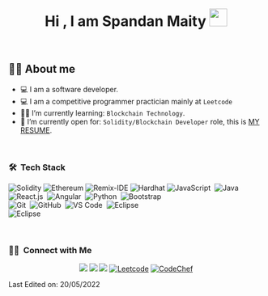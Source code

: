 <h1 align="center">Hi , I am Spandan Maity <img src="https://media.giphy.com/media/hvRJCLFzcasrR4ia7z/giphy.gif" width="35"></h1>

<br>



## :sassy_man:  About me
- :computer: I am a software developer.
- :computer: I am a competitive programmer practician mainly at `Leetcode`
- :student: I’m currently learning: `Blockchain Technology`.
- :thinking: I’m currently open for: `Solidity/Blockchain Developer` role, this is [MY RESUME](https://drive.google.com/file/d/1KrGIFPUOp18srT9UdCkdz01A7AWbrP_a/view?usp=sharing).

<br>

### 🛠 &nbsp;Tech Stack

![Solidity](https://img.shields.io/badge/-Solidity-05122A?style=flat&logo=solidity&logoColor=2C2255)
![Ethereum](https://img.shields.io/badge/-Ethereum-05122A?style=flat&logo=ethereum&logoColor=2C2255)
![Remix-IDE](https://img.shields.io/badge/-Remix-IDE-05122A?style=flat&logo=remix&logoColor=2C2255)
![Hardhat](https://img.shields.io/badge/-Hardhat-05122A?style=flat&logo=hardhat&logoColor=2C2255)
![JavaScript](https://img.shields.io/badge/-JavaScript-05122A?style=flat&logo=javascript)&nbsp;
![Java](https://img.shields.io/badge/-Java-05122A?style=flat&logo=Java&logoColor=FFA518)&nbsp;
![React.js](https://img.shields.io/badge/-React-05122A?style=flat&logo=react)&nbsp;
![Angular](https://img.shields.io/badge/-Angular-05122A?style=flat&logo=node.js)&nbsp;
![Python](https://img.shields.io/badge/-Python-05122A?style=flat&logo=python)&nbsp;
![Bootstrap](https://img.shields.io/badge/-Bootstrap-05122A?style=flat&logo=bootstrap&logoColor=563D7C)\
![Git](https://img.shields.io/badge/-Git-05122A?style=flat&logo=git)&nbsp;
![GitHub](https://img.shields.io/badge/-GitHub-05122A?style=flat&logo=github)&nbsp;
![VS Code](https://img.shields.io/badge/-Visual%20Studio%20Code-05122A?style=flat&logo=visual-studio-code&logoColor=007ACC)&nbsp;
![Eclipse](https://img.shields.io/badge/-Eclipse-05122A?style=flat&logo=eclipse-ide&logoColor=2C2255)\
![Eclipse](https://img.shields.io/badge/-Eclipse-05122A?style=flat&logo=eclipse-ide&logoColor=2C2255)



<br/>

### 🤝🏻 &nbsp;Connect with Me

<p align="center">
<a href="https://www.adityavsingh.com"><img src="https://img.shields.io/badge/-adityavsingh.com-3423A6?style=flat&logo=Google-Chrome&logoColor=white"/></a>
<a href="linkedin.com/in/spandan-maity-19b17a171"><img src="https://img.shields.io/badge/-Spandan%20Maity-0077B5?style=flat&logo=Linkedin&logoColor=white"/></a>
<a href="mailto:spandanmaity58@gmail.com"><img src="https://img.shields.io/badge/-spandanmaity58@gmail.com-D14836?style=flat&logo=Gmail&logoColor=white"/></a>
<a href="https://leetcode.com/spandanx/"><img alt = "Leetcode" src="https://img.shields.io/badge/leetcode%20-%23FFA116.svg?style=plastic&logo=leetcode&logoColor=black" /></a>
<a href="https://www.codechef.com/users/spandanx"><img alt = "CodeChef" src="https://img.shields.io/badge/codechef-%235B4638.svg?style=plastic&logo=codechef&logoColor=white" /></a>
</p>


Last Edited on: 20/05/2022
